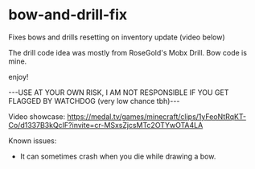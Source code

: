 # bow-and-drill-fix
Fixes bows and drills resetting on inventory update (video below)

The drill code idea was mostly from RoseGold's Mobx Drill.
Bow code is mine.

enjoy!

---USE AT YOUR OWN RISK, I AM NOT RESPONSIBLE IF YOU GET FLAGGED BY WATCHDOG (very low chance tbh)---

Video showcase:
https://medal.tv/games/minecraft/clips/1yFeoNtRqKT-Co/d1337B3kQcIF?invite=cr-MSxsZjcsMTc2OTYwOTA4LA

Known issues:
- It can sometimes crash when you die while drawing a bow.
